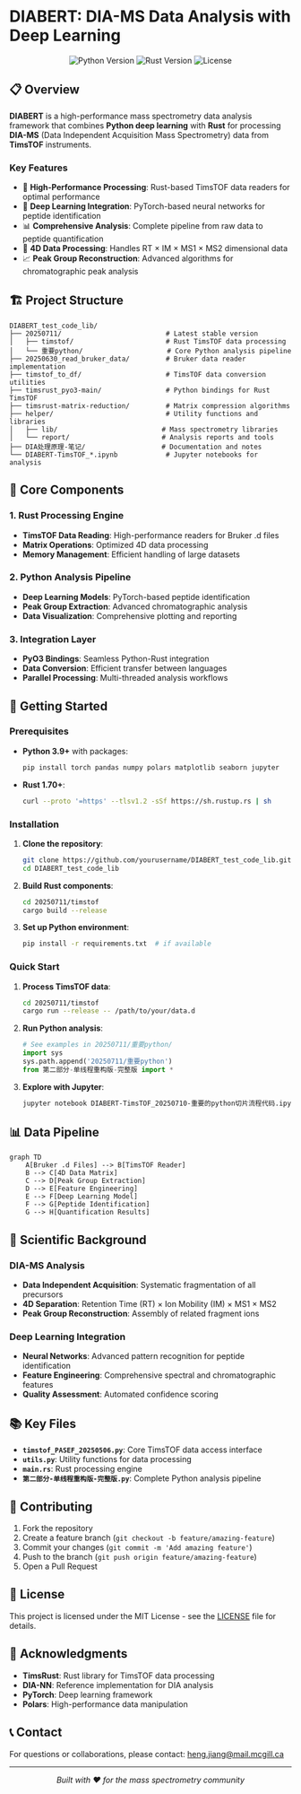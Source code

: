 # DIABERT: DIA-MS Data Analysis with Deep Learning

<p align="center">
  <img src="https://img.shields.io/badge/Python-3.9+-blue.svg" alt="Python Version">
  <img src="https://img.shields.io/badge/Rust-1.70+-orange.svg" alt="Rust Version">
  <img src="https://img.shields.io/badge/License-MIT-green.svg" alt="License">
</p>

## 📋 Overview

**DIABERT** is a high-performance mass spectrometry data analysis framework that combines **Python deep learning** with **Rust** for processing **DIA-MS** (Data Independent Acquisition Mass Spectrometry) data from **TimsTOF** instruments.

### Key Features

- 🚀 **High-Performance Processing**: Rust-based TimsTOF data readers for optimal performance
- 🧠 **Deep Learning Integration**: PyTorch-based neural networks for peptide identification
- 📊 **Comprehensive Analysis**: Complete pipeline from raw data to peptide quantification
- 🔬 **4D Data Processing**: Handles RT × IM × MS1 × MS2 dimensional data
- 📈 **Peak Group Reconstruction**: Advanced algorithms for chromatographic peak analysis

## 🏗️ Project Structure

```
DIABERT_test_code_lib/
├── 20250711/                          # Latest stable version
│   ├── timstof/                       # Rust TimsTOF data processing
│   └── 重要python/                     # Core Python analysis pipeline
├── 20250630_read_bruker_data/         # Bruker data reader implementation
├── timstof_to_df/                     # TimsTOF data conversion utilities
├── timsrust_pyo3-main/                # Python bindings for Rust TimsTOF
├── timsrust-matrix-reduction/         # Matrix compression algorithms
├── helper/                            # Utility functions and libraries
│   ├── lib/                          # Mass spectrometry libraries
│   └── report/                       # Analysis reports and tools
├── DIA处理原理-笔记/                   # Documentation and notes
└── DIABERT-TimsTOF_*.ipynb            # Jupyter notebooks for analysis
```

## 🔧 Core Components

### 1. **Rust Processing Engine**
- **TimsTOF Data Reading**: High-performance readers for Bruker .d files
- **Matrix Operations**: Optimized 4D data processing
- **Memory Management**: Efficient handling of large datasets

### 2. **Python Analysis Pipeline**
- **Deep Learning Models**: PyTorch-based peptide identification
- **Peak Group Extraction**: Advanced chromatographic analysis
- **Data Visualization**: Comprehensive plotting and reporting

### 3. **Integration Layer**
- **PyO3 Bindings**: Seamless Python-Rust integration
- **Data Conversion**: Efficient transfer between languages
- **Parallel Processing**: Multi-threaded analysis workflows

## 🚀 Getting Started

### Prerequisites

- **Python 3.9+** with packages:
  ```bash
  pip install torch pandas numpy polars matplotlib seaborn jupyter
  ```

- **Rust 1.70+**:
  ```bash
  curl --proto '=https' --tlsv1.2 -sSf https://sh.rustup.rs | sh
  ```

### Installation

1. **Clone the repository**:
   ```bash
   git clone https://github.com/yourusername/DIABERT_test_code_lib.git
   cd DIABERT_test_code_lib
   ```

2. **Build Rust components**:
   ```bash
   cd 20250711/timstof
   cargo build --release
   ```

3. **Set up Python environment**:
   ```bash
   pip install -r requirements.txt  # if available
   ```

### Quick Start

1. **Process TimsTOF data**:
   ```bash
   cd 20250711/timstof
   cargo run --release -- /path/to/your/data.d
   ```

2. **Run Python analysis**:
   ```python
   # See examples in 20250711/重要python/
   import sys
   sys.path.append('20250711/重要python')
   from 第二部分-单线程重构版-完整版 import *
   ```

3. **Explore with Jupyter**:
   ```bash
   jupyter notebook DIABERT-TimsTOF_20250710-重要的python切片流程代码.ipynb
   ```

## 📊 Data Pipeline

```mermaid
graph TD
    A[Bruker .d Files] --> B[TimsTOF Reader]
    B --> C[4D Data Matrix]
    C --> D[Peak Group Extraction]
    D --> E[Feature Engineering]
    E --> F[Deep Learning Model]
    F --> G[Peptide Identification]
    G --> H[Quantification Results]
```

## 🔬 Scientific Background

### DIA-MS Analysis
- **Data Independent Acquisition**: Systematic fragmentation of all precursors
- **4D Separation**: Retention Time (RT) × Ion Mobility (IM) × MS1 × MS2
- **Peak Group Reconstruction**: Assembly of related fragment ions

### Deep Learning Integration
- **Neural Networks**: Advanced pattern recognition for peptide identification
- **Feature Engineering**: Comprehensive spectral and chromatographic features
- **Quality Assessment**: Automated confidence scoring

## 📚 Key Files

- **`timstof_PASEF_20250506.py`**: Core TimsTOF data access interface
- **`utils.py`**: Utility functions for data processing
- **`main.rs`**: Rust processing engine
- **`第二部分-单线程重构版-完整版.py`**: Complete Python analysis pipeline

## 🤝 Contributing

1. Fork the repository
2. Create a feature branch (`git checkout -b feature/amazing-feature`)
3. Commit your changes (`git commit -m 'Add amazing feature'`)
4. Push to the branch (`git push origin feature/amazing-feature`)
5. Open a Pull Request

## 📄 License

This project is licensed under the MIT License - see the [LICENSE](LICENSE) file for details.

## 🙏 Acknowledgments

- **TimsRust**: Rust library for TimsTOF data processing
- **DIA-NN**: Reference implementation for DIA analysis
- **PyTorch**: Deep learning framework
- **Polars**: High-performance data manipulation

## 📞 Contact

For questions or collaborations, please contact: heng.jiang@mail.mcgill.ca

---

<p align="center">
  <em>Built with ❤️ for the mass spectrometry community</em>
</p> 